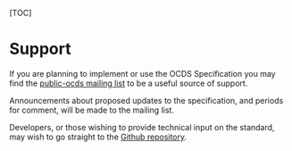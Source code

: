 [TOC]

# Support

If you are planning to implement or use the OCDS Specification you may find the [public-ocds mailing list](https://groups.google.com/a/webfoundation.org/forum/#!forum/public-ocds) to be a useful source of support.

Announcements about proposed updates to the specification, and periods for comment, will be made to the mailing list.

Developers, or those wishing to provide technical input on the standard, may wish to go straight to the [Github repository](https://github.com/open-contracting/standard).
